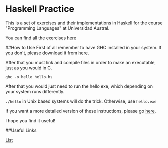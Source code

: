 # Haskell Practice

This is a set of exercises and their implementations in Haskell for the course "Programming Languages" at Universidad Austral.

You can find all the exercises [here](https://wiki.haskell.org/H-99:_Ninety-Nine_Haskell_Problems)

##How to Use
First of all remember to have GHC installed in your system. If you don't, please download it from [here](https://www.haskell.org/platform/).

After that you must link and compile files in order to make an executable, just as you would in C.

```ghc -o hello hello.hs ```

After that you would just need to run the hello exe, which depending on your system runs differently.

```./hello``` in Unix based systems will do the trick. Otherwise, use ```hello.exe```

If you want a more detailed version of these instructions, please go [here](https://wiki.haskell.org/Haskell_in_5_steps#Install_Haskell).

I hope you find it useful!

##Useful Links

[List](https://wiki.haskell.org/How_to_work_on_lists)

